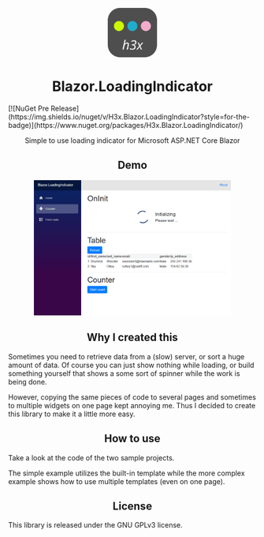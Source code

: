 <p align="center"><img width="100" src="misc/logo.svg"></p>
<h1 align="center">Blazor.LoadingIndicator</h1>
[![NuGet Pre Release](https://img.shields.io/nuget/v/H3x.Blazor.LoadingIndicator?style=for-the-badge)](https://www.nuget.org/packages/H3x.Blazor.LoadingIndicator/)
<p align="center">Simple to use loading indicator for Microsoft ASP.NET Core Blazor</p>
<h2 align="center">Demo</h2>
<p align="center"><img src="misc/sample.gif" width="400"></p>
<h2 align="center">Why I created this</h2>
Sometimes you need to retrieve data from a (slow) server, or sort a huge amount of data. Of course you can just show nothing while loading, or build something yourself that shows a some sort of spinner while the work is being done.

However, copying the same pieces of code to several pages and sometimes to multiple widgets on one page kept annoying me. Thus I decided to create this library to make it a little more easy.

<h2 align="center">How to use</h2>
Take a look at the code of the two sample projects.

The simple example utilizes the built-in template while the more complex example shows how to use multiple templates (even on one page).

<h2 align="center">License</h2>
This library is released under the GNU GPLv3 license.
